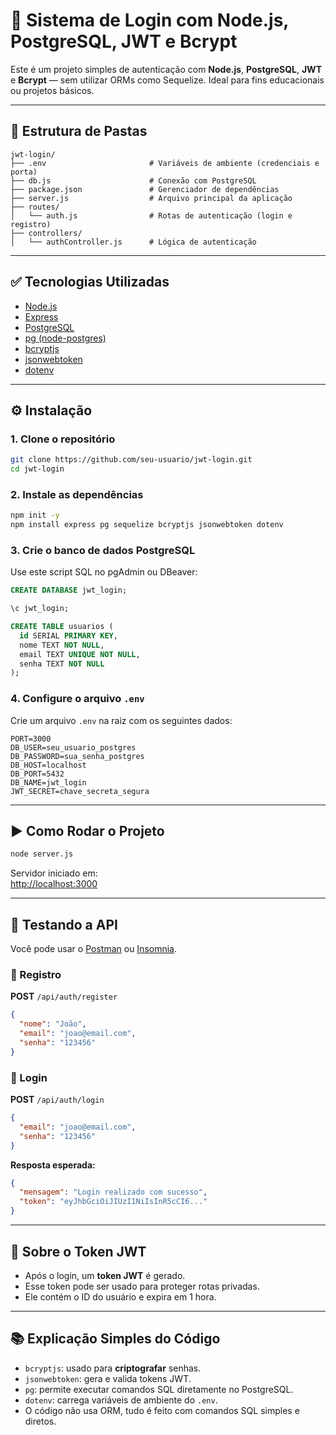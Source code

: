 
# 🔐 Sistema de Login com Node.js, PostgreSQL, JWT e Bcrypt

Este é um projeto simples de autenticação com **Node.js**, **PostgreSQL**, **JWT** e **Bcrypt** — sem utilizar ORMs como Sequelize. Ideal para fins educacionais ou projetos básicos.

---

## 📁 Estrutura de Pastas

```
jwt-login/
├── .env                       # Variáveis de ambiente (credenciais e porta)
├── db.js                      # Conexão com PostgreSQL
├── package.json               # Gerenciador de dependências
├── server.js                  # Arquivo principal da aplicação
├── routes/
│   └── auth.js                # Rotas de autenticação (login e registro)
├── controllers/
│   └── authController.js      # Lógica de autenticação
```

---

## ✅ Tecnologias Utilizadas

- [Node.js](https://nodejs.org/)
- [Express](https://expressjs.com/)
- [PostgreSQL](https://www.postgresql.org/)
- [pg (node-postgres)](https://node-postgres.com/)
- [bcryptjs](https://www.npmjs.com/package/bcryptjs)
- [jsonwebtoken](https://www.npmjs.com/package/jsonwebtoken)
- [dotenv](https://www.npmjs.com/package/dotenv)

---

## ⚙️ Instalação

### 1. Clone o repositório

```bash
git clone https://github.com/seu-usuario/jwt-login.git
cd jwt-login
```

### 2. Instale as dependências

```bash
npm init -y
npm install express pg sequelize bcryptjs jsonwebtoken dotenv
```

### 3. Crie o banco de dados PostgreSQL

Use este script SQL no pgAdmin ou DBeaver:

```sql
CREATE DATABASE jwt_login;

\c jwt_login;

CREATE TABLE usuarios (
  id SERIAL PRIMARY KEY,
  nome TEXT NOT NULL,
  email TEXT UNIQUE NOT NULL,
  senha TEXT NOT NULL
);
```

### 4. Configure o arquivo `.env`

Crie um arquivo `.env` na raiz com os seguintes dados:

```
PORT=3000
DB_USER=seu_usuario_postgres
DB_PASSWORD=sua_senha_postgres
DB_HOST=localhost
DB_PORT=5432
DB_NAME=jwt_login
JWT_SECRET=chave_secreta_segura
```

---

## ▶️ Como Rodar o Projeto

```bash
node server.js
```

Servidor iniciado em:  
[http://localhost:3000](http://localhost:3000)

---

## 🧪 Testando a API

Você pode usar o [Postman](https://www.postman.com/) ou [Insomnia](https://insomnia.rest/).

### 📌 Registro

**POST** `/api/auth/register`

```json
{
  "nome": "João",
  "email": "joao@email.com",
  "senha": "123456"
}
```

### 📌 Login

**POST** `/api/auth/login`

```json
{
  "email": "joao@email.com",
  "senha": "123456"
}
```

**Resposta esperada:**

```json
{
  "mensagem": "Login realizado com sucesso",
  "token": "eyJhbGciOiJIUzI1NiIsInR5cCI6..."
}
```

---

## 🔐 Sobre o Token JWT

- Após o login, um **token JWT** é gerado.
- Esse token pode ser usado para proteger rotas privadas.
- Ele contém o ID do usuário e expira em 1 hora.

---

## 📚 Explicação Simples do Código

- `bcryptjs`: usado para **criptografar** senhas.
- `jsonwebtoken`: gera e valida tokens JWT.
- `pg`: permite executar comandos SQL diretamente no PostgreSQL.
- `dotenv`: carrega variáveis de ambiente do `.env`.
- O código não usa ORM, tudo é feito com comandos SQL simples e diretos.

